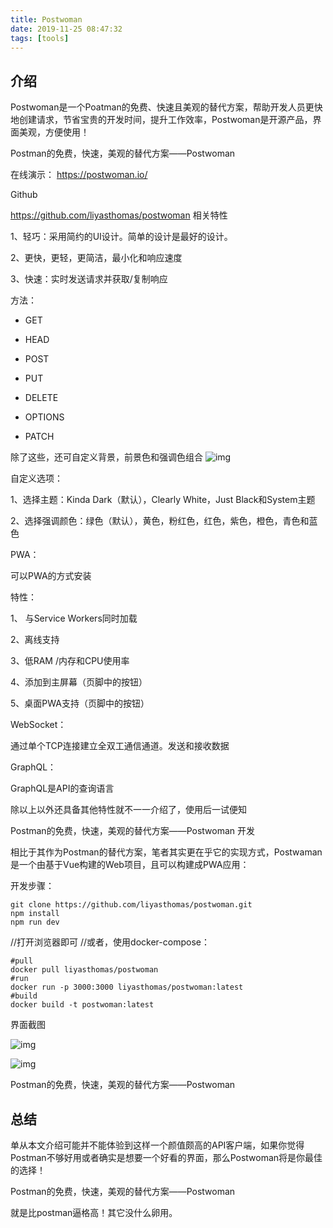 ```yaml
---
title: Postwoman
date: 2019-11-25 08:47:32
tags: [tools]
---
```


## 介绍

Postwoman是一个Poatman的免费、快速且美观的替代方案，帮助开发人员更快地创建请求，节省宝贵的开发时间，提升工作效率，Postwoman是开源产品，界面美观，方便使用！

Postman的免费，快速，美观的替代方案——Postwoman

<!-- more -->

在线演示：
https://postwoman.io/

Github

https://github.com/liyasthomas/postwoman
相关特性

1、轻巧：采用简约的UI设计。简单的设计是最好的设计。

2、更快，更轻，更简洁，最小化和响应速度

3、快速：实时发送请求并获取/复制响应

 方法：

- GET

- HEAD

- POST

- PUT

- DELETE

- OPTIONS

- PATCH

除了这些，还可自定义背景，前景色和强调色组合
![img](/img/python/工具/postwoman_1.png)

自定义选项：

1、选择主题：Kinda Dark（默认），Clearly White，Just Black和System主题

2、选择强调颜色：绿色（默认），黄色，粉红色，红色，紫色，橙色，青色和蓝色

PWA：

可以PWA的方式安装

特性：

1、 与Service Workers同时加载

2、离线支持

3、低RAM /内存和CPU使用率

4、添加到主屏幕（页脚中的按钮）

5、桌面PWA支持（页脚中的按钮）

WebSocket：

通过单个TCP连接建立全双工通信通道。发送和接收数据

GraphQL：

GraphQL是API的查询语言

除以上以外还具备其他特性就不一一介绍了，使用后一试便知

Postman的免费，快速，美观的替代方案——Postwoman
开发

相比于其作为Postman的替代方案，笔者其实更在乎它的实现方式，Postwaman是一个由基于Vue构建的Web项目，且可以构建成PWA应用：

开发步骤：
```
git clone https://github.com/liyasthomas/postwoman.git
npm install
npm run dev
```
//打开浏览器即可
//或者，使用docker-compose：
```
#pull
docker pull liyasthomas/postwoman
#run
docker run -p 3000:3000 liyasthomas/postwoman:latest
#build
docker build -t postwoman:latest
```
界面截图

![img](/img/python/工具/postwoman_2.png)

![img](/img/python/工具/postwoman_3.png)

Postman的免费，快速，美观的替代方案——Postwoman

## 总结

单从本文介绍可能并不能体验到这样一个颜值颇高的API客户端，如果你觉得Postman不够好用或者确实是想要一个好看的界面，那么Postwoman将是你最佳的选择！

Postman的免费，快速，美观的替代方案——Postwoman

就是比postman逼格高！其它没什么卵用。